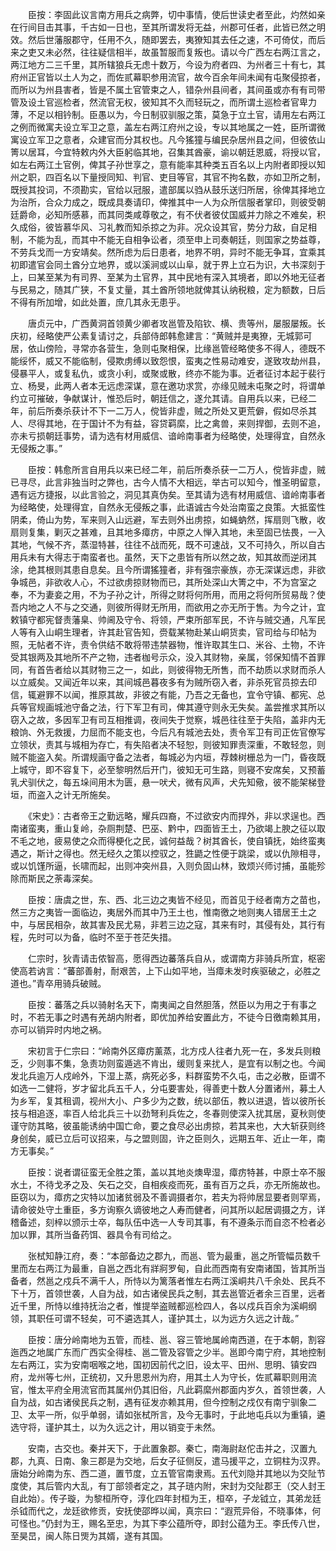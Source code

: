 <!-- { "loadSidebar": true } -->
　　臣按：李固此议言南方用兵之病弊，切中事情，使后世读史者至此，灼然如亲在行间目击其事，千古如一日也，至其所谓发将无益，州郡可任者，此皆已然之明效。然后世藩服郡守，任用不久，随即罢去，夷獠知其去任之速，不可倚仗，而后来之吏又未必然，往往疑信相半，故虽暂服而复叛也。请以今广西左右两江言之，两江地方二三千里，其所辖狼兵无虑十数万，今设为府者四、为州者三十有七，其府州正官皆以土人为之，而佐贰幕职参用流官，故今百余年间未闻有屯聚侵掠者，而所以为州县害者，皆是不属土官管束之人，错杂州县间者，其间虽或亦有有司带管及设土官巡检者，然流官无权，彼知其不久而轻玩之，而所谓土巡检者官卑力薄，不足以相钤制。臣愚以为，今日制驭驯服之策，莫急于立土官，请用左右两江之例而微寓夫设立军卫之意，盖左右两江府州之设，专以其地属之一姓，臣所谓微寓设立军卫之意者，众建官而分其权也。凡今猺獞与编民杂居州县之间，但彼依山箐以居耳，今宜特敕内外大臣躬临其地，召集其酋豪，谕以朝廷恩威，将授以官，如左右两江土官例，俾其子孙世享之，意有能率其种类五百名以上内附者即授以知州之职，四百名以下量授同知、判官、吏目等官，其官不拘名数，亦如卫所之制，既授其投词，不须勘实，官给以冠服，遣部属以驺从鼓乐送归所居，徐俾其择地立为治所，合众力成之，既成具奏请印，俾推其中一人为众所信服者掌印，则彼受朝廷爵命，必知所感慕，而其同类咸尊敬之，有不伏者彼仗国威并力除之不难矣，积久成俗，彼皆慕华风、习礼教而知杀掠之为非。况众设其官，势分力敌，自足相制，不能为乱，而其中不能无自相争讼者，须至申上司奏朝廷，则国家之势益尊，不劳兵戈而一方安靖矣。然所虑为后日患者，地界不明，异时不能无争耳，宜乘其初即遣官会同土酋分立地界，或以溪涧或以山阜，就于界上立石为识，大书深刻于上，曰某至某为有司界、至某为土官界，其中民地有深入其境者，即以外地无征者与民易之，随其广狭，不复丈量，其土酋所领地就俾其认纳税粮，定为额数，日后不得有所加增，如此处置，庶几其永无患乎。

　　唐贞元中，广西黄洞首领黄少卿者攻邕管及陷钦、横、贵等州，屡服屡叛。长庆初，经略使严公素复请讨之，兵部侍郎韩愈建言：“黄贼并是夷獠，无城郭可居，依山傍险，寻常亦各营生，急则屯聚相保，比缘邕管经略使多不得人，德既不能绥怀，威又不能临制，侵欺虏缚以致怨恨，蛮夷之性易动难安，遂致攻劫州县，侵暴平人，或复私仇，或贪小利，或聚或散，终亦不能为事。近者征讨本起于裴行立、杨旻，此两人者本无远虑深谋，意在邀功求赏，亦缘见贼未屯聚之时，将谓单约立可摧破，争献谋计，惟恐后时，朝廷信之，遂允其请。自用兵以来，已经二年，前后所奏杀获计不下一二万人，傥皆非虚，贼之所处又更荒僻，假如尽杀其人、尽得其地，在于国计不为有益，容贷羁縻，比之禽兽，来则捍御，去则不追，亦未亏损朝廷事势，请为选有材用威信、谙岭南事者为经略使，处理得宜，自然永无侵叛之事。”

　　臣按：韩愈所言自用兵以来已经二年，前后所奏杀获一二万人，傥皆非虚，贼已寻尽，此言非独当时之弊也，古今人情不大相远，举古可以知今，惟圣明留意，遇有远方捷报，以此言验之，洞见其真伪矣。至其请为选有材用威信、谙岭南事者为经略使，处理得宜，自然永无侵叛之事，此语诚古今处治南蛮之良策。大抵蛮性阴柔，倚山为势，军来则入山远避，军去则外出虏掠，如蝇蚋然，挥扇则飞散，收扇则复集，剿灭之甚难，且其地多瘴疠，中原之人惮入其地，未至固已怯畏，一入其地，气候不齐，蒸湿特甚，往往不战而死，既不可速战，又不可持久，所以自古用兵未有大得志于南蛮者也。虽然，天下之患皆有所以然之故，知其故而逆闭其涂，绝其根则其患自息矣。且今所谓猺獞者，非有强宗豪族，亦无深谋远虑，非欲争城邑，非欲收人心，不过欲虏掠财物而已，其所处深山大箐之中，不为宫室之奉，不为妻妾之用，不为子孙之计，所得之财将何所用，而用之将何所贸易哉？使吾内地之人不与之交通，则彼所得财无所用，而欲用之亦无所于售。为今之计，宜敕镇守都宪督责藩臬、帅阃及守令、将领，严束所部军民，不许与贼交通，凡军民人等有入山峒生理者，许其赴官告知，赍载某物赴某山峒货卖，官司给与印帖为照，无帖者不许，责令供结不敢将带违禁器物，惟许取其生口、米谷、土物，不许受其银两及其地所不产之物，违者枷号示众，没入其财物，亲属，邻保知情不首罪同，有首告者给以其财物三之一，如此，则彼得物无所售，而不劫质以求财而杀人以立威矣。又闻近年以来，其间城邑暮夜多有为贼所窃入者，非杀死官员掠去印信，辄避罪不以闻，推原其故，非彼之有能，乃吾之无备也，宜令守镇、都宪、总兵等官规画城池守备之法，行下军卫有司，俾其遵守则永无失矣。盖尝推求其所以窃入之故，多因军卫有司互相推调，夜间失于觉察，城邑往往至于失陷，盖非内无粮饷、外无救援，力屈而不能支也，今后凡有城池去处，责令军卫有司正佐官僚写立领状，责其与城相为存亡，有失陷者决不轻恕，则彼知罪责深重，不敢轻忽，则贼不能盗入矣。所谓规画守备之法者，每城必为内垣，荐棘树栅总为一门，昏夜既上城守，即不容复下，必至黎明然后开门，彼知无可生路，则寝不安席矣，又预蓄乳犬驯伏之，每五垛间用木为匮，悬一吠犬，微有风声，犬先知儆，彼不能架梯登垣，而盗入之计无所施矣。

　　《宋史》：古者帝王之勤远略，耀兵四裔，不过欲安内而捍外，非以求逞也。西南诸蛮夷，重山复岭，杂厕荆楚、巴巫、黔中，四面皆王土，乃欲竭上腴之征以取不毛之地，疲易使之众而得梗化之民，诚何益哉？树其酋长，使自镇抚，始终蛮夷遇之，斯计之得也。然无经久之策以控驭之，狌鼯之性便于跳梁，或以仇隙相寻，或以饥馑所逼，长啸而起，出则冲突州县，入则负固山林，致烦兴师讨捕，虽能殄除而斯民之荼毒深矣。

　　臣按：唐虞之世，东、西、北三边之夷皆不经见，而首见于经者南方之苗也，然三方之夷皆一面临边，夷居外而其中乃王土也，惟南徼之地则夷人错居王土之中，与居民相杂，故其害及民尤易，非若三边之寇，其来有时，其侵有处，其行有程，先时可以为备，临时不至于苍茫失措。

　　仁宗时，狄青请击侬智高，愿得西边蕃落兵自从，或谓南方非骑兵所宜，枢密使高若讷言：“蕃部善射，耐艰苦，上下山如平地，当瘴未发时疾驱破之，必胜之道也。”青卒用骑兵破贼。

　　臣按：蕃落之兵以骑射名天下，南夷闻之自然胆落，然臣以为用之于有事之时，不若无事之时遇有羌胡内附者，即优加养给安置此方，不徒今日徼南赖其用，亦可以销异时内地之祸。

　　宋初言于仁宗曰：“岭南外区瘴疠薰蒸，北方戍人往者九死一在，多发兵则粮乏，少则事不集，急责功则蛮遁逃不肯出，缓则复来扰人，是宜有以制之也。今闻发北兵逾万人戍岭外，下湿上蒸，病死必多，料群蛮势不久屯，击之必散，臣谓不如选一二健将，岁才留北兵五千人，分屯要害处，得善吏十数人分置诸州，募土人为乡军，复其租调，视州大小、户多少为之数，统以部伍，教以进退，皆以彼所长技与相追逐，率百人给北兵三十以劲弩利兵佐之，冬春则使深入扰其居，夏秋则使谨守防其略，彼虽能诱纳中国亡命，要之食尽必出虏掠，若其来也，大大斩获则终身创矣，威已立后可议招来，与之盟则固，许之臣则久，远期五年、近止一年，南方无事矣。”

　　臣按：说者谓征蛮无全胜之策，盖以其地炎燠卑湿，瘴疠特甚，中原士卒不服水土，不待戈矛之及、矢石之交，自相疾疫而死，虽有百万之兵，亦无所施故也。臣窃以为，瘴疠之灾特以加诸贫弱及不善调摄者尔，若夫为将帅居显要者则罕焉，请命彼处守土重臣，多方询察久谪彼地之人寿而健者，问其所以起居调摄之方，详稽备述，刻梓以颁示士卒，每队伍中选一人专司其事，有不遵条示而自恣不检者必加以罪，其所当备药饵、器具令有司给之。

　　张栻知静江府，奏：“本部备边之郡九，而邕、管为最重，邕之所管幅员数千里而左右两江为最重，自邕之西北有牂牁罗甸，自此而西南有安南诸国，皆其所当备者，然邕之戍兵不满千人，所恃以为篱落者惟左右两江溪峒共八千余处、民兵不下十万，首领世袭，人自为战，如古诸侯民兵之制，其去邕管近者余三百里，远者近千里，所恃以维持抚治之者，惟提举盗贼都巡检四人，各以戍兵百余为溪峒纲领，其职任可谓不轻矣，可不遴选其人，谨护其土，以为远方久远之计哉。”

　　臣按：唐分岭南地为五管，而桂、邕、容三管地属岭南西道，在于本朝，割容迤西之地属广东而广西实全得桂、邕二管及容管之少半。邕即今南宁府，其地控制左右两江，实为安南咽喉之地，国初因前代之旧，设太平、田州、思明、镇安四府，龙州等七州，正统初，又升思恩州为府，用其土人为守长，佐贰幕职则用流官，惟太平府全用流官而其属州仍其旧俗，凡此羁縻州郡面内岁久，首领世袭，人自为战，如古诸侯民兵之制，遇有征发亦赖其用，但今控制之戍仅有南宁驯象二卫、太平一所，似乎单弱，请如张栻所言，及今无事时，于此地屯兵以为重镇，遴选守将，谨护其土，以为久远之计，用以销变于未然。

　　安南，古交也。秦并天下，于此置象郡。秦亡，南海尉赵佗击并之，汉置九郡，九真、日南、象三郡是为交地，后女子征侧反，遣马援平之，立铜柱为汉界。唐始分岭南为东、西二道，置节度，立五管官南隶焉。五代刘隐并其地以为交阯节度使，其后管内大乱，有丁部领者定之，其子琏内附，宋封为交阯郡王（交人封王自此始）。传子璇，为黎桓所夺，淳化四年封桓为王，桓卒，子龙钺立，其弟龙廷杀钺而代之，龙廷欲修贡，安抚使邵晔以闻，真宗曰：“遐荒异俗，不晓事体，何可怪也。”仍封为王，赐名至忠，为其下李公蕴所夺，即封公蕴为王。李氏传八世，至昊旵，闽人陈日煚为其婿，遂有其国。

